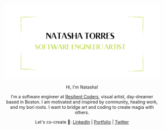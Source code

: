 

<img src="https://github.com/natashatorres/natashatorres/blob/main/natashatorres.png?raw=true" alt="banner that reads Natasha Torres, Software Engineer | Visual Artist">
<p align="center">Hi, I'm Natasha!</p>
<p align="center"> I'm a software engineer at <a href="http://www.resilientcoders.org">Resilient Coders</a>, visual artist, day-dreamer based in Boston. I am motivated and inspired by community, healing work, and my bori roots. I want to bridge art and coding to create magia with others.</p>

<p align="center">Let's co-create 🔮: <a href="https://www.linkedin.com/in/natasha-torres">LinkedIn</a> | <a href="https://natashatorres.netlify.app">Portfolio</a> | <a href="https://www.twitter.com/torrestash">Twitter</a></p>



<!---
natashatorres/natashatorres is a ✨ special ✨ repository because its `README.md` (this file) appears on your GitHub profile.
You can click the Preview link to take a look at your changes.
--->
